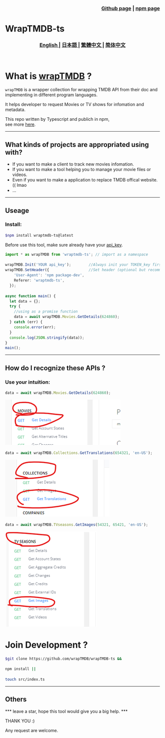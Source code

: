 
<h3 align="right">
<a href="https://github.com/wrapTMDB/wrapTMDB-ts">Github page</a> |
<a href="https://www.npmjs.com/package/wraptmdb-ts">npm page</a>  
</h3>


# WrapTMDB-ts  
<h3>
<p align="center">
<a href="README.md"> English </a>|
<a href="/docs/README_ja.md"> 日本語 </a>|
<a href="/docs/README_zh-tw.md"> 繁體中文 </a>|
<a href="/docs/README_zh-cn.md"> 简体中文 </a>
</p>
</h3>
<br/>

# What is [wrapTMDB](https://github.com/wrapTMDB/wrapTMDB) ?

```wrapTMDB``` is a wrapper collection for wrapping TMDB API from their doc and implementing in different program languages.

It helps developer to request Movies or TV shows for infomation and metadata.<br/>

This repo written by Typescript and publich in npm,<br/>
see more  [here](https://github.com/wrapTMDB/wrapTMDB).
___
## What kinds of projects are appropriated using with?

- If you want to make a client to track new movies infomation.
- If you want to make a tool helping you to manage your movie files or videos.
- Even if you want to make a application to replace TMDB offical website. (( lmao
- ...

___
## Useage

### Install:

```bash
$npm install wraptmdb-ts@latest
```

Before use this tool, make sure already have your [api_key](https://developers.themoviedb.org/3/getting-started/authentication).
<br/>

``` Typescript
import * as wrapTMDB from 'wraptmdb-ts'; // import as a namespace

wrapTMDB.Init('YOUR api_key');        //Always init your TOKEN_key first.
wrapTMDB.SetHeader({                  //Set header (optional but recommand)
    'User-Agent': 'npm package-dev',
    Referer: 'wraptmdb-ts',
  });

async function main() {
  let data = {};
  try {
    //using as a promise function
    data = await wrapTMDB.Movies.GetDetails(624860); 
  } catch (err) {
    console.error(err);
  }
  console.log(JSON.stringify(data));
}
main();
```
___

## How do I recognize these APIs ?

### Use your intuition:

```Typescript
data = await wrapTMDB.Movies.GetDetails(624860);
```
![alt text](docs/172714.png)

```Typescript
data = await wrapTMDB.Collections.GetTranslations(654321, 'en-US');
```
![alt text](docs/172927.png)

```Typescript
data = await wrapTMDB.TVseasons.GetImages(54321, 65421, 'en-US');
```
![alt text](docs/172331.png)



# Join Development ?
```bash
$git clone https://github.com/wrapTMDB/wrapTMDB-ts &&

npm install ||

touch src/index.ts 
```

___
## Others

*** leave a star,  hope this tool would give you a big help. ***

THANK YOU :)

Any request are welcome.